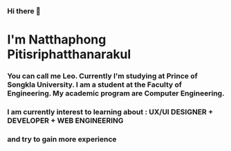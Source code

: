 ### Hi there 👋

# I'm Natthaphong Pitisriphatthanarakul
### You can call me Leo. Currently I'm studying at Prince of Songkla University. I am a student at the Faculty of Engineering. My academic program are Computer Engineering.

### I am currently interest to learning about : UX/UI DESIGNER + DEVELOPER + WEB ENGINEERING
### and try to gain more experience








<!--
**nattha-pt/nattha-pt** is a ✨ _special_ ✨ repository because its `README.md` (this file) appears on your GitHub profile.

Here are some ideas to get you started:

- 🔭 I’m currently working on ...
- 🌱 I’m currently learning ...
- 👯 I’m looking to collaborate on ...
- 🤔 I’m looking for help with ...
- 💬 Ask me about ...
- 📫 How to reach me: ...
- 😄 Pronouns: ...
- ⚡ Fun fact: ...
-->

